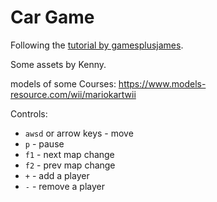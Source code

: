 # Car Game

Following the [tutorial by gamesplusjames](https://www.youtube.com/watch?v=cqATTzJmFDY).

Some assets by Kenny.

models of some Courses:
https://www.models-resource.com/wii/mariokartwii

Controls:

- `awsd` or arrow keys - move
- `p` - pause
- `f1` - next map change
- `f2` - prev map change
- `+` - add a player
- `-` - remove a player

